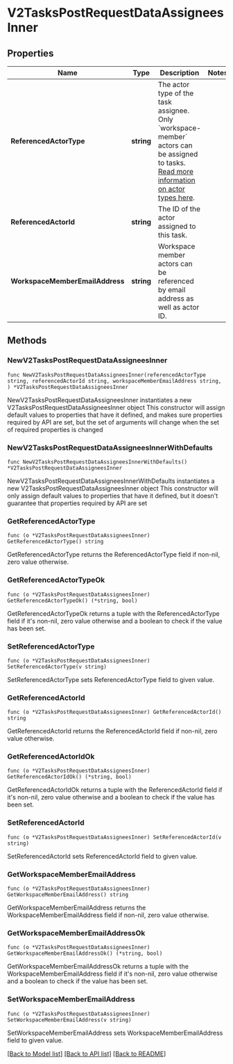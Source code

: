 # V2TasksPostRequestDataAssigneesInner

## Properties

Name | Type | Description | Notes
------------ | ------------- | ------------- | -------------
**ReferencedActorType** | **string** | The actor type of the task assignee. Only &#x60;workspace-member&#x60; actors can be assigned to tasks. [Read more information on actor types here](/docs/actors). | 
**ReferencedActorId** | **string** | The ID of the actor assigned to this task. | 
**WorkspaceMemberEmailAddress** | **string** | Workspace member actors can be referenced by email address as well as actor ID. | 

## Methods

### NewV2TasksPostRequestDataAssigneesInner

`func NewV2TasksPostRequestDataAssigneesInner(referencedActorType string, referencedActorId string, workspaceMemberEmailAddress string, ) *V2TasksPostRequestDataAssigneesInner`

NewV2TasksPostRequestDataAssigneesInner instantiates a new V2TasksPostRequestDataAssigneesInner object
This constructor will assign default values to properties that have it defined,
and makes sure properties required by API are set, but the set of arguments
will change when the set of required properties is changed

### NewV2TasksPostRequestDataAssigneesInnerWithDefaults

`func NewV2TasksPostRequestDataAssigneesInnerWithDefaults() *V2TasksPostRequestDataAssigneesInner`

NewV2TasksPostRequestDataAssigneesInnerWithDefaults instantiates a new V2TasksPostRequestDataAssigneesInner object
This constructor will only assign default values to properties that have it defined,
but it doesn't guarantee that properties required by API are set

### GetReferencedActorType

`func (o *V2TasksPostRequestDataAssigneesInner) GetReferencedActorType() string`

GetReferencedActorType returns the ReferencedActorType field if non-nil, zero value otherwise.

### GetReferencedActorTypeOk

`func (o *V2TasksPostRequestDataAssigneesInner) GetReferencedActorTypeOk() (*string, bool)`

GetReferencedActorTypeOk returns a tuple with the ReferencedActorType field if it's non-nil, zero value otherwise
and a boolean to check if the value has been set.

### SetReferencedActorType

`func (o *V2TasksPostRequestDataAssigneesInner) SetReferencedActorType(v string)`

SetReferencedActorType sets ReferencedActorType field to given value.


### GetReferencedActorId

`func (o *V2TasksPostRequestDataAssigneesInner) GetReferencedActorId() string`

GetReferencedActorId returns the ReferencedActorId field if non-nil, zero value otherwise.

### GetReferencedActorIdOk

`func (o *V2TasksPostRequestDataAssigneesInner) GetReferencedActorIdOk() (*string, bool)`

GetReferencedActorIdOk returns a tuple with the ReferencedActorId field if it's non-nil, zero value otherwise
and a boolean to check if the value has been set.

### SetReferencedActorId

`func (o *V2TasksPostRequestDataAssigneesInner) SetReferencedActorId(v string)`

SetReferencedActorId sets ReferencedActorId field to given value.


### GetWorkspaceMemberEmailAddress

`func (o *V2TasksPostRequestDataAssigneesInner) GetWorkspaceMemberEmailAddress() string`

GetWorkspaceMemberEmailAddress returns the WorkspaceMemberEmailAddress field if non-nil, zero value otherwise.

### GetWorkspaceMemberEmailAddressOk

`func (o *V2TasksPostRequestDataAssigneesInner) GetWorkspaceMemberEmailAddressOk() (*string, bool)`

GetWorkspaceMemberEmailAddressOk returns a tuple with the WorkspaceMemberEmailAddress field if it's non-nil, zero value otherwise
and a boolean to check if the value has been set.

### SetWorkspaceMemberEmailAddress

`func (o *V2TasksPostRequestDataAssigneesInner) SetWorkspaceMemberEmailAddress(v string)`

SetWorkspaceMemberEmailAddress sets WorkspaceMemberEmailAddress field to given value.



[[Back to Model list]](../README.md#documentation-for-models) [[Back to API list]](../README.md#documentation-for-api-endpoints) [[Back to README]](../README.md)



